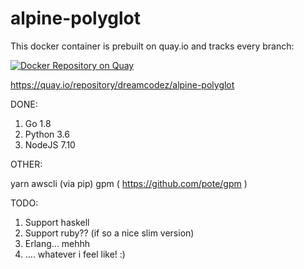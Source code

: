 # alpine-polyglot

This docker container is prebuilt on quay.io and tracks every branch:

[![Docker Repository on Quay](https://quay.io/repository/dreamcodez/alpine-polyglot/status "Docker Repository on Quay")](https://quay.io/repository/dreamcodez/alpine-polyglot)

https://quay.io/repository/dreamcodez/alpine-polyglot

DONE:

1. Go 1.8
2. Python 3.6
3. NodeJS 7.10

OTHER:

yarn
awscli (via pip)
gpm ( https://github.com/pote/gpm )

TODO:

1. Support haskell
2. Support ruby?? (if so a nice slim version)
3. Erlang... mehhh
4. .... whatever i feel like! :)
